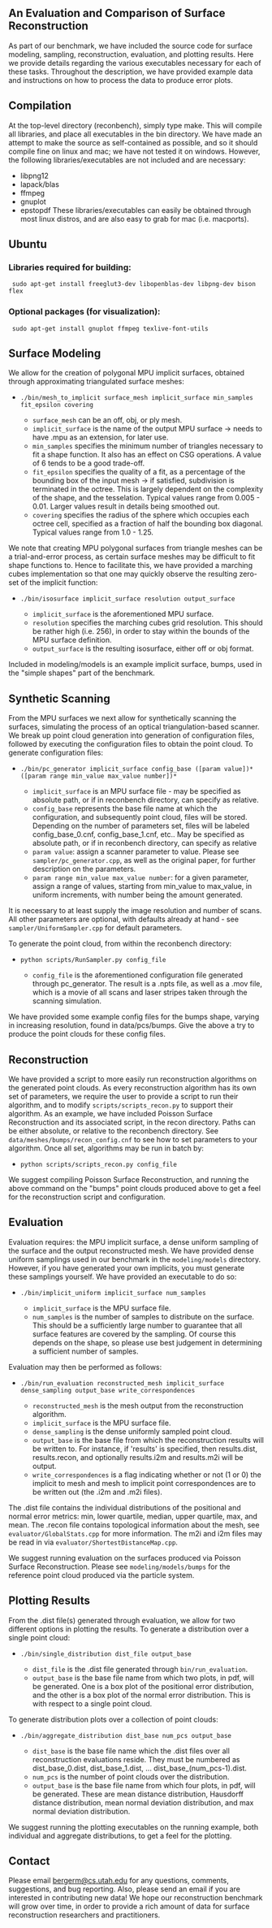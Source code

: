 An Evaluation and Comparison of Surface Reconstruction
------------------------------------------------------

As part of our benchmark, we have included the source code for surface modeling, sampling, reconstruction,
evaluation, and plotting results. Here we provide details regarding the various executables necessary for each
of these tasks. Throughout the description, we have provided example data and instructions on how to process
the data to produce error plots.


Compilation
-----------

At the top-level directory (reconbench), simply type make. This will compile all libraries, and place all
executables in the bin directory. We have made an attempt to make the source as self-contained as possible,
and so it should compile fine on linux and mac; we have not tested it on windows. However, the following
libraries/executables are not included and are necessary:
- libpng12
- lapack/blas
- ffmpeg
- gnuplot
- epstopdf
These libraries/executables can easily be obtained through most linux distros, and are also easy to grab
for mac (i.e. macports).

## Ubuntu

### Libraries required for building:
```
 sudo apt-get install freeglut3-dev libopenblas-dev libpng-dev bison flex 
```

### Optional packages (for visualization): 
```
 sudo apt-get install gnuplot ffmpeg texlive-font-utils
```

Surface Modeling
----------------

We allow for the creation of polygonal MPU implicit surfaces, obtained through approximating
triangulated surface meshes:

- `./bin/mesh_to_implicit surface_mesh implicit_surface min_samples fit_epsilon covering`

  - `surface_mesh` can be an off, obj, or ply mesh.
  - `implicit_surface` is the name of the output MPU surface -> needs to have .mpu as an extension, for later use.
  - `min_samples` specifies the minimum number of triangles necessary to fit a shape function. It also
has an effect on CSG operations. A value of 6 tends to be a good trade-off.
  - `fit_epsilon` specifies the quality of a fit, as a percentage of the bounding box of the input mesh ->
if satisfied, subdivision is terminated in the octree. This is largely dependent on the complexity of the
shape, and the tesselation. Typical values range from 0.005 - 0.01. Larger values result in details being
smoothed out.
  - `covering` specifies the radius of the sphere which occupies each octree cell, specified as a fraction of
half the bounding box diagonal. Typical values range from 1.0 - 1.25.

We note that creating MPU polygonal surfaces from triangle meshes can be a trial-and-error process, as
certain surface meshes may be difficult to fit shape functions to. Hence to facilitate this, we have
provided a marching cubes implementation so that one may quickly observe the resulting zero-set of
the implicit function:

- `./bin/isosurface implicit_surface resolution output_surface`

  - `implicit_surface` is the aforementioned MPU surface.
  - `resolution` specifies the marching cubes grid resolution. This should be rather high (i.e. 256), in order to
stay within the bounds of the MPU surface definition.
  - `output_surface` is the resulting isosurface, either off or obj format.

Included in modeling/models is an example implicit surface, bumps, used in the "simple shapes" part
of the benchmark.

Synthetic Scanning
------------------

From the MPU surfaces we next allow for synthetically scanning the surfaces, simulating the process of
an optical triangulation-based scanner. We break up point cloud generation into generation of configuration
files, followed by executing the configuration files to obtain the point cloud. To generate configuration files:

- `./bin/pc_generator implicit_surface config_base ([param value])* ([param range min_value max_value number])*`

  - `implicit_surface` is an MPU surface file - may be specified as absolute path, or if in reconbench directory,
can specify as relative.
  - `config_base` represents the base file name at which the configuration, and subsequently point cloud, files
will be stored. Depending on the number of parameters set, files will be labeled config_base_0.cnf, config_base_1.cnf,
etc.. May be specified as absolute path, or if in reconbench directory, can specify as relative
  - `param value`: assign a scanner parameter to value. Please see `sampler/pc_generator.cpp`, as well as the original paper,
for further description on the parameters.
  - `param range min_value max_value number`: for a given parameter, assign a range of values, starting from min_value
to max_value, in uniform increments, with number being the amount generated.

It is necessary to at least supply the image resolution and number of scans. All other parameters are optional, with
defaults already at hand - see `sampler/UniformSampler.cpp` for default parameters.

To generate the point cloud, from within the reconbench directory:

- `python scripts/RunSampler.py config_file`

  - `config_file` is the aforementioned configuration file generated through pc_generator. The result is a .npts file,
as well as a .mov file, which is a movie of all scans and laser stripes taken through the scanning simulation.

We have provided some example config files for the bumps shape, varying in increasing resolution, found
in data/pcs/bumps. Give the above a try to produce the point clouds for these config files.

Reconstruction
--------------

We have provided a script to more easily run reconstruction algorithms on the generated point clouds. As
every reconstruction algorithm has its own set of parameters, we require the user to provide a script to run
their algorithm, and to modify `scripts/scripts_recon.py` to support their algorithm. As an example, we have included
Poisson Surface Reconstruction and its associated script, in the recon directory. Paths can be either absolute,
or relative to the reconbench directory. See `data/meshes/bumps/recon_config.cnf` to see how to set parameters
to your algorithm. Once all set, algorithms may be run in batch by:

- `python scripts/scripts_recon.py config_file`

We suggest compiling Poisson Surface Reconstruction, and running the above command on the "bumps" point clouds
produced above to get a feel for the reconstruction script and configuration.

Evaluation
----------

Evaluation requires: the MPU implicit surface, a dense uniform sampling of the surface and the output
reconstructed mesh. We have provided dense uniform samplings used in our benchmark in the `modeling/models`
directory. However, if you have generated your own implicits, you must generate these samplings yourself.
We have provided an executable to do so:

- `./bin/implicit_uniform implicit_surface num_samples`

  - `implicit_surface` is the MPU surface file.
  - `num_samples` is the number of samples to distribute on the surface. This should be a sufficiently large number
to guarantee that all surface features are covered by the sampling. Of course this depends on the shape,
so please use best judgement in determining a sufficient number of samples.

Evaluation may then be performed as follows:

- `./bin/run_evaluation reconstructed_mesh implicit_surface dense_sampling output_base write_correspondences`

  - `reconstructed_mesh` is the mesh output from the reconstruction algorithm.
  - `implicit_surface` is the MPU surface file.
  - `dense_sampling` is the dense uniformly sampled point cloud.
  - `output_base` is the base file from which the reconstruction results will be written to. For instance, if
'results' is specified, then results.dist, results.recon, and optionally results.i2m and results.m2i will
be output.
  - `write_correspondences` is a flag indicating whether or not (1 or 0) the implicit to mesh and mesh to implicit
point correspondences are to be written out (the .i2m and .m2i files).

The .dist file contains the individual distributions of the positional and normal error metrics: min, lower quartile,
median, upper quartile, max, and mean. The .recon file contains topological information about the mesh, see
`evaluator/GlobalStats.cpp` for more information. The m2i and i2m files may be read in via
`evaluator/ShortestDistanceMap.cpp`.

We suggest running evaluation on the surfaces produced via Poisson Surface Reconstruction. Please see
`modeling/models/bumps` for the reference point cloud produced via the particle system.


Plotting Results
----------------

From the .dist file(s) generated through evaluation, we allow for two different options in plotting the results.
To generate a distribution over a single point cloud:

- `./bin/single_distribution dist_file output_base`

  - `dist_file` is the .dist file generated through `bin/run_evaluation`.
  - `output_base` is the base file name from which two plots, in pdf, will be generated. One is a box plot of the
positional error distribution, and the other is a box plot of the normal error distribution. This is with
respect to a single point cloud.

To generate distribution plots over a collection of point clouds:

- `./bin/aggregate_distribution dist_base num_pcs output_base`

  - `dist_base` is the base file name which the .dist files over all reconstruction evaluations reside. They must
be numbered as dist_base_0.dist, dist_base_1.dist, ... dist_base_(num_pcs-1).dist.
  - `num_pcs` is the number of point clouds over the distribution.
  - `output_base` is the base file name from which four plots, in pdf, will be generated. These are mean distance
distribution, Hausdorff distance distribution, mean normal deviation distribution, and max normal deviation distribution.

We suggest running the plotting executables on the running example, both individual and aggregate distributions,
to get a feel for the plotting.


Contact
-------

Please email bergerm@cs.utah.edu for any questions, comments, suggestions, and bug reporting. Also,
please send an email if you are interested in contributing new data! We hope our reconstruction benchmark will
grow over time, in order to provide a rich amount of data for surface reconstruction researchers and practitioners.
